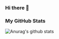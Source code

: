 ### Hi there 👋

### My GitHub Stats


![Anurag's github stats](https://github-readme-stats.vercel.app/api?username=RishikaGhosh&show_icons=true&theme=radical)
